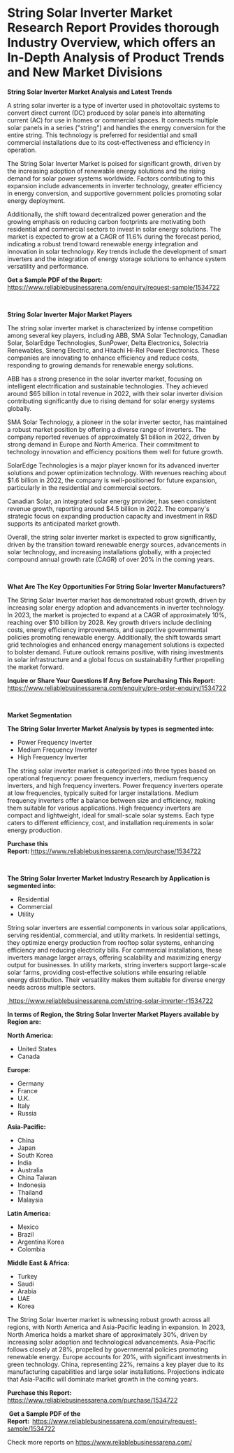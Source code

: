<p><h1>String Solar Inverter Market Research Report Provides thorough Industry Overview, which offers an In-Depth Analysis of Product Trends and New Market Divisions</h1></p><p><strong>String Solar Inverter Market Analysis and Latest Trends</strong></p>
<p><p>A string solar inverter is a type of inverter used in photovoltaic systems to convert direct current (DC) produced by solar panels into alternating current (AC) for use in homes or commercial spaces. It connects multiple solar panels in a series ("string") and handles the energy conversion for the entire string. This technology is preferred for residential and small commercial installations due to its cost-effectiveness and efficiency in operation.</p><p>The String Solar Inverter Market is poised for significant growth, driven by the increasing adoption of renewable energy solutions and the rising demand for solar power systems worldwide. Factors contributing to this expansion include advancements in inverter technology, greater efficiency in energy conversion, and supportive government policies promoting solar energy deployment. </p><p>Additionally, the shift toward decentralized power generation and the growing emphasis on reducing carbon footprints are motivating both residential and commercial sectors to invest in solar energy solutions. The market is expected to grow at a CAGR of 11.6% during the forecast period, indicating a robust trend toward renewable energy integration and innovation in solar technology. Key trends include the development of smart inverters and the integration of energy storage solutions to enhance system versatility and performance.</p></p>
<p><strong>Get a Sample PDF of the Report:&nbsp;</strong> <a href="https://www.reliablebusinessarena.com/enquiry/request-sample/1534722?utm_campaign=3294&utm_medium=2&utm_source=Github&utm_content=ia&utm_term=06042025&utm_id=string-solar-inverter">https://www.reliablebusinessarena.com/enquiry/request-sample/1534722</a></p>
<p>&nbsp;</p>
<p><strong>String Solar Inverter Major Market Players</strong></p>
<p><p>The string solar inverter market is characterized by intense competition among several key players, including ABB, SMA Solar Technology, Canadian Solar, SolarEdge Technologies, SunPower, Delta Electronics, Solectria Renewables, Sineng Electric, and Hitachi Hi-Rel Power Electronics. These companies are innovating to enhance efficiency and reduce costs, responding to growing demands for renewable energy solutions.</p><p>ABB has a strong presence in the solar inverter market, focusing on intelligent electrification and sustainable technologies. They achieved around $65 billion in total revenue in 2022, with their solar inverter division contributing significantly due to rising demand for solar energy systems globally.</p><p>SMA Solar Technology, a pioneer in the solar inverter sector, has maintained a robust market position by offering a diverse range of inverters. The company reported revenues of approximately $1 billion in 2022, driven by strong demand in Europe and North America. Their commitment to technology innovation and efficiency positions them well for future growth.</p><p>SolarEdge Technologies is a major player known for its advanced inverter solutions and power optimization technology. With revenues reaching about $1.6 billion in 2022, the company is well-positioned for future expansion, particularly in the residential and commercial sectors.</p><p>Canadian Solar, an integrated solar energy provider, has seen consistent revenue growth, reporting around $4.5 billion in 2022. The company's strategic focus on expanding production capacity and investment in R&D supports its anticipated market growth.</p><p>Overall, the string solar inverter market is expected to grow significantly, driven by the transition toward renewable energy sources, advancements in solar technology, and increasing installations globally, with a projected compound annual growth rate (CAGR) of over 20% in the coming years.</p></p>
<p>&nbsp;</p>
<p><strong>What Are The Key Opportunities For String Solar Inverter Manufacturers?</strong></p>
<p><p>The String Solar Inverter market has demonstrated robust growth, driven by increasing solar energy adoption and advancements in inverter technology. In 2023, the market is projected to expand at a CAGR of approximately 10%, reaching over $10 billion by 2028. Key growth drivers include declining costs, energy efficiency improvements, and supportive governmental policies promoting renewable energy. Additionally, the shift towards smart grid technologies and enhanced energy management solutions is expected to bolster demand. Future outlook remains positive, with rising investments in solar infrastructure and a global focus on sustainability further propelling the market forward.</p></p>
<p><strong>Inquire or Share Your Questions If Any Before Purchasing This Report:</strong> <a href="https://www.reliablebusinessarena.com/enquiry/pre-order-enquiry/1534722?utm_campaign=3294&utm_medium=2&utm_source=Github&utm_content=ia&utm_term=06042025&utm_id=string-solar-inverter">https://www.reliablebusinessarena.com/enquiry/pre-order-enquiry/1534722</a></p>
<p>&nbsp;</p>
<p><strong>Market Segmentation</strong></p>
<p><strong>The String Solar Inverter Market Analysis by types is segmented into:</strong></p>
<p><ul><li>Power Frequency Inverter</li><li>Medium Frequency Inverter</li><li>High Frequency Inverter</li></ul></p>
<p><p>The string solar inverter market is categorized into three types based on operational frequency: power frequency inverters, medium frequency inverters, and high frequency inverters. Power frequency inverters operate at low frequencies, typically suited for larger installations. Medium frequency inverters offer a balance between size and efficiency, making them suitable for various applications. High frequency inverters are compact and lightweight, ideal for small-scale solar systems. Each type caters to different efficiency, cost, and installation requirements in solar energy production.</p></p>
<p><strong>Purchase this Report:&nbsp;</strong><a href="https://www.reliablebusinessarena.com/purchase/1534722?utm_campaign=3294&utm_medium=2&utm_source=Github&utm_content=ia&utm_term=06042025&utm_id=string-solar-inverter">https://www.reliablebusinessarena.com/purchase/1534722</a></p>
<p>&nbsp;</p>
<p><strong>The String Solar Inverter Market Industry Research by Application is segmented into:</strong></p>
<p><ul><li>Residential</li><li>Commercial</li><li>Utility</li></ul></p>
<p><p>String solar inverters are essential components in various solar applications, serving residential, commercial, and utility markets. In residential settings, they optimize energy production from rooftop solar systems, enhancing efficiency and reducing electricity bills. For commercial installations, these inverters manage larger arrays, offering scalability and maximizing energy output for businesses. In utility markets, string inverters support large-scale solar farms, providing cost-effective solutions while ensuring reliable energy distribution. Their versatility makes them suitable for diverse energy needs across multiple sectors.</p></p>
<p><a href="https://www.reliablebusinessarena.com/string-solar-inverter-r1534722?utm_campaign=3294&utm_medium=2&utm_source=Github&utm_content=ia&utm_term=06042025&utm_id=string-solar-inverter">&nbsp;https://www.reliablebusinessarena.com/string-solar-inverter-r1534722</a></p>
<p><strong>In terms of Region, the String Solar Inverter Market Players available by Region are:</strong></p>
<p>
    <p> <strong> North America: </strong>
        <ul>
            <li>United States</li>
            <li>Canada</li>
        </ul>
        </p> 
    <p> <strong> Europe: </strong>
        <ul>
            <li>Germany</li>
            <li>France</li>
            <li>U.K.</li>
            <li>Italy</li>
            <li>Russia</li>
        </ul>
        </p> 
    <p> <strong> Asia-Pacific: </strong>
        <ul>
            <li>China</li>
            <li>Japan</li>
            <li>South Korea</li>
            <li>India</li>
            <li>Australia</li>
            <li>China Taiwan</li>
            <li>Indonesia</li>
            <li>Thailand</li>
            <li>Malaysia</li>
        </ul>
        </p> 
    <p> <strong> Latin America: </strong>
        <ul>
            <li>Mexico</li>
            <li>Brazil</li>
            <li>Argentina Korea</li>
            <li>Colombia</li>
        </ul>
        </p> 
    <p> <strong> Middle East & Africa: </strong>
        <ul>
            <li>Turkey</li>
            <li>Saudi</li>
            <li>Arabia</li>
            <li>UAE</li>
            <li>Korea</li>
        </ul>
    </p>
    </p>
<p><p>The String Solar Inverter market is witnessing robust growth across all regions, with North America and Asia-Pacific leading in expansion. In 2023, North America holds a market share of approximately 30%, driven by increasing solar adoption and technological advancements. Asia-Pacific follows closely at 28%, propelled by governmental policies promoting renewable energy. Europe accounts for 20%, with significant investments in green technology. China, representing 22%, remains a key player due to its manufacturing capabilities and large solar installations. Projections indicate that Asia-Pacific will dominate market growth in the coming years.</p></p>
<p><strong>Purchase this Report: </strong><a href="https://www.reliablebusinessarena.com/purchase/1534722?utm_campaign=3294&utm_medium=2&utm_source=Github&utm_content=ia&utm_term=06042025&utm_id=string-solar-inverter">https://www.reliablebusinessarena.com/purchase/1534722</a></p>
<p>&nbsp;<strong>Get a Sample PDF of the Report:&nbsp;&nbsp;</strong><a href="https://www.reliablebusinessarena.com/enquiry/request-sample/1534722?utm_campaign=3294&utm_medium=2&utm_source=Github&utm_content=ia&utm_term=06042025&utm_id=string-solar-inverter">https://www.reliablebusinessarena.com/enquiry/request-sample/1534722</a></p>
<p><strong></strong></p>
<p>Check more reports on <a href="https://www.reliablebusinessarena.com/?utm_campaign=3294&utm_medium=2&utm_source=Github&utm_content=ia&utm_term=06042025&utm_id=string-solar-inverter">https://www.reliablebusinessarena.com/</a></p>